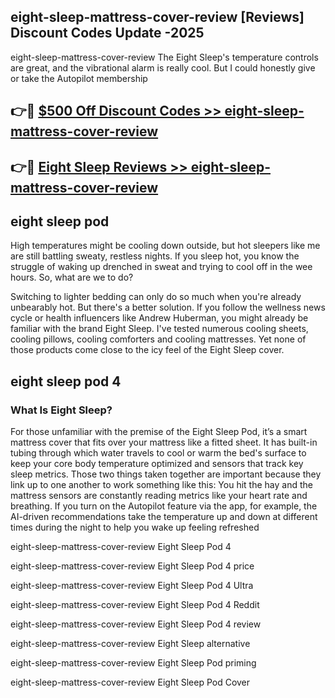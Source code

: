 ## eight-sleep-mattress-cover-review [Reviews​] Discount Codes Update -2025

eight-sleep-mattress-cover-review The Eight Sleep's temperature controls are great, and the vibrational alarm is really cool. But I could honestly give or take the Autopilot membership

## 👉🔴 [$500 Off Discount Codes >> eight-sleep-mattress-cover-review](http://download.freeplayer.one?title=eight-sleep-mattress-cover-review&ref=18-ES)

## 👉🔴 [Eight Sleep Reviews >> eight-sleep-mattress-cover-review](http://download.freeplayer.one?title=eight-sleep-mattress-cover-review&ref=18-ES)

## eight sleep pod

High temperatures might be cooling down outside, but hot sleepers like me are still battling sweaty, restless nights. If you sleep hot, you know the struggle of waking up drenched in sweat and trying to cool off in the wee hours. So, what are we to do?

Switching to lighter bedding can only do so much when you're already unbearably hot. But there's a better solution. If you follow the wellness news cycle or health influencers like Andrew Huberman, you might already be familiar with the brand Eight Sleep. I've tested numerous cooling sheets, cooling pillows, cooling comforters and cooling mattresses. Yet none of those products come close to the icy feel of the Eight Sleep cover.

## eight sleep pod 4

### What Is Eight Sleep?

For those unfamiliar with the premise of the Eight Sleep Pod, it’s a smart mattress cover that fits over your mattress like a fitted sheet. It has built-in tubing through which water travels to cool or warm the bed's surface to keep your core body temperature optimized and sensors that track key sleep metrics. Those two things taken together are important because they link up to one another to work something like this: You hit the hay and the mattress sensors are constantly reading metrics like your heart rate and breathing. If you turn on the Autopilot feature via the app, for example, the AI-driven recommendations take the temperature up and down at different times during the night to help you wake up feeling refreshed

eight-sleep-mattress-cover-review Eight Sleep Pod 4

eight-sleep-mattress-cover-review Eight Sleep Pod 4 price

eight-sleep-mattress-cover-review Eight Sleep Pod 4 Ultra

eight-sleep-mattress-cover-review Eight Sleep Pod 4 Reddit

eight-sleep-mattress-cover-review Eight Sleep Pod 4 review

eight-sleep-mattress-cover-review Eight Sleep alternative

eight-sleep-mattress-cover-review Eight Sleep Pod priming

eight-sleep-mattress-cover-review Eight Sleep Pod Cover
